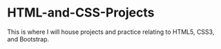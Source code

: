 # HTML-and-CSS-Projects
This is where I will house projects and practice relating to HTML5, CSS3, and Bootstrap.
